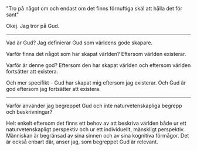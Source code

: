"Tro på något om och endast om det finns förnuftiga skäl att hålla det för sant"

Okej. Jag tror på Gud. 

---

Vad är Gud? Jag definierar Gud som världens gode skapare.

Varför finns det något som har skapat världen? Eftersom världen existerar.

Varför är denne god? Eftersom den har skapat världen och eftersom världen fortsätter att existera.

Och mer specifikt - Gud har skapat mig eftersom jag existerar. Och Gud är god eftersom jag fortsätter att existera.

---

Varför använder jag begreppet Gud och inte naturvetenskapliga begrepp och beskrivningar? 

Helt enkelt eftersom det finns ett behov av att beskriva världen både ur ett naturvetenskapligt perspektiv och ur ett individuellt, mänskligt perspektiv. Människan är begränsad av sina sinnen och av sina kognitiva förmågor. Det är också enbart där, anser jag, som begreppet Gud är relevant.


